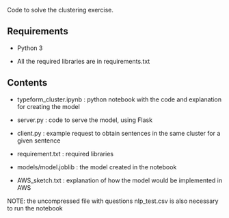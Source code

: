 Code to solve the clustering exercise.

## Requirements
* Python 3

* All the required libraries are in requirements.txt

## Contents

* typeform_cluster.ipynb : python notebook with the code and explanation for creating the model

* server.py : code to serve the model, using Flask

* client.py : example request to obtain sentences in the same cluster for a given sentence

* requirement.txt : required libraries

* models/model.joblib : the model created in the notebook

* AWS_sketch.txt : explanation of how the model would be implemented in AWS

NOTE: the uncompressed file with questions nlp_test.csv is also necessary to run the notebook
